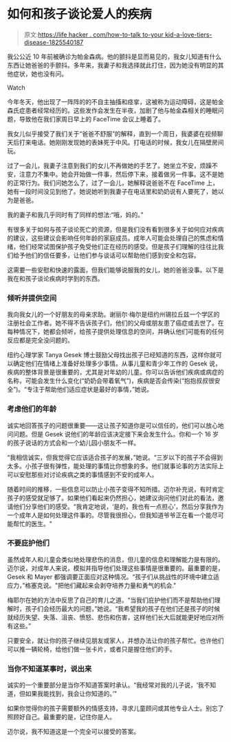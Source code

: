 # 如何和孩子谈论爱人的疾病

> 原文:[https://life hacker . com/how-to-talk to-your kid-a-love-tiers-disease-1825540187](https://lifehacker.com/how-to-talk-to-your-kid-about-a-loved-ones-illness-1825540187)

我公公近 10 年前被确诊为帕金森病。他的颤抖是显而易见的，我女儿知道有什么东西让她爸爸的手颤抖。多年来，我妻子和我选择就此打住，因为她没有明显的其他症状，她也没有问。

Watch

今年冬天，他出现了一阵阵的的不自主抽搐和痉挛，这被称为运动障碍，这是帕金森氏症患者经常经历的。这些发作会发生在半夜，加剧了他与帕金森相关的睡眠问题，导致他在我们家周日早上的 FaceTime 会议上睡着了。

我女儿似乎接受了我们关于“爸爸不舒服”的解释，直到一个周日，我婆婆在视频聊天后打来电话。她刚刚发现她的表妹死于中风。打电话的时候，我女儿在隔壁房间玩。

过了一会儿，我妻子注意到我们的女儿不再做她的手艺了。她坐立不安，烦躁不安，注意力不集中。她会开始做一件事，然后停下来，接着做另一件事。这不是她的正常行为。我们问她怎么了，过了一会儿，她解释说爸爸不在 FaceTime 上，她有一段时间没见到他了。她说她听到我妻子在电话里和奶奶说有人要死了，她以为是爸爸。

我的妻子和我几乎同时有了同样的想法:“哦，妈的。”

有很多关于如何与孩子谈论死亡的资源，但是我们没有看到很多关于如何应对疾病的建议，这些建议会影响任何年龄的家庭成员。成年人可能会处理自己的焦虑和情绪，他们经常试图保护孩子免受他们正在经历的感受。但是孩子们理解的往往比我们给予他们的信任要多，让他们参与谈话可以帮助他们感到安全和包容。

这需要一些安慰和快速的露面，但我们能够说服我的女儿，她的爸爸没事。以下是我在和孩子谈论疾病时学到的东西。

### 倾听并提供空间

我向我女儿的一个好朋友的母亲求助。谢丽尔·梅尔是纽约州锡拉丘兹一个学区的注册社会工作者。她不得不告诉孩子们，他们的父母或朋友患了癌症或去世了。在每种情况下，她都会倾听，给孩子提供处理信息的空间，并确认他们可能有的任何反应都是完全没问题的。

纽约心理学家 Tanya Gesek 博士鼓励父母找出孩子已经知道的东西，这样你就可以确定他们在情绪上准备好处理多少事情。从事儿童和青少年工作的 Gesek 说，疾病的整体背景是很重要的，尤其是对年幼的儿童。你可以告诉他们疾病或病症的名称，可能会发生什么变化(“奶奶会带着氧气”)，疾病是否会传染(“抱抱叔叔很安全”)。“专注于帮助他们适应症状是最好的事情，”她说。

### **考虑他们的年龄**

诚实地回答孩子的问题很重要——这让孩子知道你是可以信任的，他们可以放心地问问题。但是 Gesek 说他们的年龄应该决定接下来会发生什么。你和一个 16 岁的孩子说话的方式会和一个幼儿园小朋友不一样。

“我相信诚实，但我觉得它应该适合孩子的发展，”她说。“三岁以下的孩子不会得到太多。小孩子很有弹性，能处理的事情比你想象的多。他们就事论事的方法实际上可以安慰那些对讨论疾病之类的事情感到不安的成年人。

随着时间的推移，一些信息可以防止小孩子变得不知所措。迈尔补充说，有时肯定孩子的感受就足够了。如果他们看起来仍然担心，她建议询问他们对此的看法，邀请他们分享他们的感受。“我肯定地说，‘是的，我也有一点担心’，然后分享我作为一个成年人是如何处理这件事的。尽管我很担心，但我知道爷爷正在看一个能尽可能帮忙的医生。"

### 不要庇护他们

虽然成年人和儿童会类似地处理悲伤的消息，但儿童的信息和理解能力是有限的。迈尔说，对成年人来说，模拟并指导他们处理这些事情是很重要的。最重要的是，Gesek 和 Mayer 都强调要正面应对这种情况。“孩子们从挑战性的环境中建立适应力，”格塞克说。"把他们藏起来会剥夺培养力量和勇气的机会."

梅耶尔在她的方法中反思了自己的育儿之道。“当我们庇护他们而不是帮助他们理解时，孩子们会经历最大的问题，”她说。“我希望我的孩子在他们还是孩子的时候就经历失望、失落、沮丧、愤怒、悲伤和伤害，这样他们长大后就能更好地应对所有这些。”

只要安全，就让你的孩子继续见朋友或家人，并想办法让你的孩子帮忙。也许他们可以推一辆轮椅，给他们做一张卡片，或者只是握住他们的手。

### 当你不知道某事时，说出来

诚实的一个重要部分是当你不知道答案时承认。“我经常对我的儿子说，‘我不知道，但如果我能找到，我会让你知道的。’"

如果你觉得你的孩子需要额外的情感支持，寻求儿童顾问或其他专业人士。别忘了照顾好自己。最重要的是，记住你是人。

迈尔说，我不知道这是一个完全可以接受的答案。